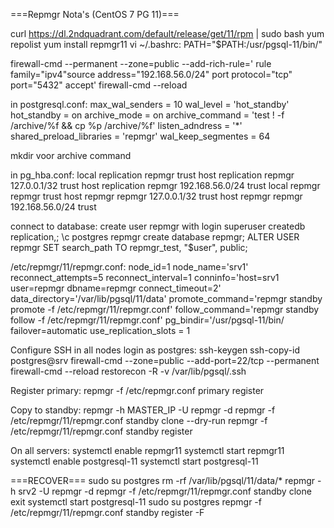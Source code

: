  

===Repmgr Nota's (CentOS 7 PG 11)===

curl https://dl.2ndquadrant.com/default/release/get/11/rpm | sudo bash
yum repolist
yum install repmgr11
vi ~/.bashrc:
  PATH="$PATH:/usr/pgsql-11/bin/"

firewall-cmd --permanent --zone=public --add-rich-rule=' rule family="ipv4"source address="192.168.56.0/24" port protocol="tcp" port="5432" accept'
firewall-cmd --reload


in postgresql.conf:
  max_wal_senders = 10
  wal_level = 'hot_standby'
  hot_standby = on
  archive_mode = on
  archive_command = 'test ! -f /archive/%f && cp %p /archive/%f'
  listen_adndress = '*'
  shared_preload_libraries = 'repmgr'
  wal_keep_segmentes = 64

mkdir voor archive command

in pg_hba.conf:
local   replication   repmgr                              trust
host    replication   repmgr      127.0.0.1/32            trust
host    replication   repmgr      192.168.56.0/24          trust
local   repmgr        repmgr                              trust
host    repmgr        repmgr      127.0.0.1/32            trust
host    repmgr        repmgr      192.168.56.0/24          trust


connect to database:
create user repmgr with login superuser createdb replication,;
\c postgres repmgr
create database repmgr;
ALTER USER repmgr SET search_path TO repmgr_test, "$user", public;


/etc/repmgr/11/repmgr.conf:
node_id=1
node_name='srv1'
reconnect_attempts=5
reconnect_interval=1
conninfo='host=srv1 user=repmgr dbname=repmgr connect_timeout=2'
data_directory='/var/lib/pgsql/11/data'
promote_command='repmgr standby promote -f /etc/repmgr/11/repmgr.conf'
follow_command='repmgr standby follow -f /etc/repmgr/11/repmgr.conf'
pg_bindir='/usr/pgsql-11/bin/
failover=automatic
use_replication_slots = 1

Configure SSH in all nodes
login as postgres:
ssh-keygen
ssh-copy-id postgres@srv
firewall-cmd --zone=public --add-port=22/tcp --permanent
firewall-cmd --reload
restorecon -R -v /var/lib/pgsql/.ssh

Register primary:
repmgr -f /etc/repmgr.conf primary register

Copy to standby:
repmgr -h MASTER_IP -U repmgr -d repmgr -f /etc/repmgr/11/repmgr.conf standby clone --dry-run
repmgr -f /etc/repmgr/11/repmgr.conf standby register

On all servers:
systemctl enable repmgr11
systemctl start repmgr11
systemctl enable postgresql-11
systemctl start postgresql-11

===RECOVER===
sudo su postgres
rm -rf /var/lib/pgsql/11/data/*
repmgr -h srv2 -U repmgr -d repmgr  -f /etc/repmgr/11/repmgr.conf standby clone
exit
systemctl start postgresql-11
sudo su postgres
repmgr -f /etc/repmgr/11/repmgr.conf standby register -F